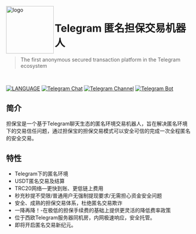 <img src="https://cdn.jsdelivr.net/gh/GuaranteeBot/GuaranteeBot@main/logo.png" alt="logo" width="130" height="130" align="left" />

<h1>Telegram 匿名担保交易机器人</h1>

> The first anonymous secured transaction platform in the Telegram ecosystem

<br/>

<!--
[![LICENSE](https://img.shields.io/github/license/GuaranteeBot/GuaranteeBot?color=green)](https://github.com/GuaranteeBot/GuaranteeBot/blob/main/LICENSE)
-->

[![LANGUAGE](https://img.shields.io/badge/language-%E7%AE%80%E4%BD%93%E4%B8%AD%E6%96%87-red.svg)](https://github.com/GuaranteeBot/GuaranteeBot)
[![Telegram Chat](https://img.shields.io/badge/Telegram群组-GuaranteePay&担保宝-blue.svg)](https://t.me/GuaranteeBots)
[![Telegram Channel](https://img.shields.io/badge/Telegram通知频道-担保宝|TG匿名担保平台-blue.svg)](https://t.me/GuaranteePay)
[![Telegram Bot](https://img.shields.io/badge/担保交易机器人-担保宝@GuaranteePayBot-blue.svg)](https://t.me/GuaranteePayBot)

## 简介

担保宝是一个基于Telegram聊天生态的匿名环境交易机器人，旨在解决匿名环境下的交易信任问题，通过担保宝的担保交易模式可以安全可信的完成一次全程匿名的安全交易。

## 特性

- Telegram下的匿名环境
- USDT匿名交易及结算
- TRC20网络—更快到账、更低链上费用
- 秒充秒提不受限/普通用户无强制提现要求/无需担心资金安全问题
- 安全、成熟的担保交易体系，杜绝匿名交易欺诈
- 一降再降！-在极低的担保手续费的基础上提供更灵活的降低费率政策
- 位于西欧Telegram服务器同机房，内网极速响应，安全托管。
- 即将开启匿名交易新纪元。
